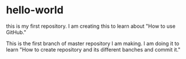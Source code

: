 # hello-world
this is my first repository. I am creating this to learn about "How to use GitHub."

This is the first branch of master repository I am making. I am doing it to learn "How to create repository and its different banches and commit it."
